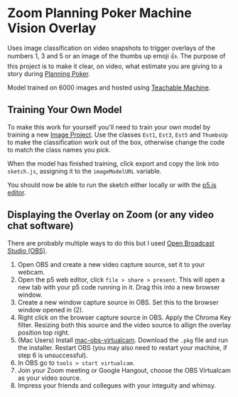 # Zoom Planning Poker Machine Vision Overlay

Uses image classification on video snapshots to trigger overlays of the numbers 1, 3 and 5 or an image of the thumbs up emoji 👍. The purpose of this project is to make it clear, on video, what estimate you are giving to a story during [Planning Poker](https://en.wikipedia.org/wiki/Planning_poker).

Model trained on 6000 images and hosted using [Teachable Machine](https://teachablemachine.withgoogle.com/). 

## Training Your Own Model

To make this work for yourself you'll need to train your own model by training a new [Image Project](https://teachablemachine.withgoogle.com/train/image). Use the classes `Est1`, `Est3`, `Est5` and `ThumbsUp` to make the classification work out of the box, otherwise change the code to match the class names you pick.

When the model has finished training, click export and copy the link into `sketch.js`, assigning it to the `imageModelURL` variable.

You should now be able to run the sketch either locally or with the [p5.js editor](https://editor.p5js.org/).

## Displaying the Overlay on Zoom (or any video chat software)

There are probably multiple ways to do this but I used [Open Broadcast Studio (OBS)](https://obsproject.com/).

1. Open OBS and create a new video capture source, set it to your webcam.
2. Open the p5 web editor, click `file > share > present`. This will open a new tab with your p5 code running in it. Drag this into a new browser window.
3. Create a new window capture source in OBS. Set this to the browser window opened in (2).
4. Right click on the browser capture source in OBS. Apply the Chroma Key filter. Resizing both this source and the video source to allign the overlay position top right.
5. (Mac Users) Install [mac-obs-virtualcam](https://github.com/johnboiles/obs-mac-virtualcam). Download the `.pkg` file and run the installer. Restart OBS (you may also need to restart your machine, if step 6 is unsuccessful).
6. In OBS go to `tools > start virtualcam`. 
7. Join your Zoom meeting or Google Hangout, choose the OBS Virtualcam as your video source.
8. Impress your friends and collegues with your integuity and whimsy.
